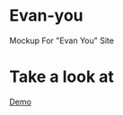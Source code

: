 # Evan-you

Mockup For "Evan You" Site

# Take a look at 
<a href="https://iamali.netlify.com" target="_blank">Demo</a>
